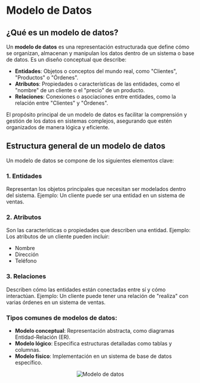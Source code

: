 <h1>Modelo de Datos</h1>

## ¿Qué es un modelo de datos?
Un **modelo de datos** es una representación estructurada que define cómo se organizan, almacenan y manipulan los datos dentro de un sistema o base de datos. Es un diseño conceptual que describe:
- **Entidades**: Objetos o conceptos del mundo real, como "Clientes", "Productos" o "Órdenes".
- **Atributos**: Propiedades o características de las entidades, como el "nombre" de un cliente o el "precio" de un producto.
- **Relaciones**: Conexiones o asociaciones entre entidades, como la relación entre "Clientes" y "Órdenes".

El propósito principal de un modelo de datos es facilitar la comprensión y gestión de los datos en sistemas complejos, asegurando que estén organizados de manera lógica y eficiente.

## Estructura general de un modelo de datos
Un modelo de datos se compone de los siguientes elementos clave:

### 1. **Entidades**
Representan los objetos principales que necesitan ser modelados dentro del sistema. 
Ejemplo: Un cliente puede ser una entidad en un sistema de ventas.

### 2. **Atributos**
Son las características o propiedades que describen una entidad. 
Ejemplo: Los atributos de un cliente pueden incluir:
- Nombre
- Dirección
- Teléfono

### 3. **Relaciones**
Describen cómo las entidades están conectadas entre sí y cómo interactúan. 
Ejemplo: Un cliente puede tener una relación de "realiza" con varias órdenes en un sistema de ventas.

### Tipos comunes de modelos de datos:
- **Modelo conceptual**: Representación abstracta, como diagramas Entidad-Relación (ER).
- **Modelo lógico**: Especifica estructuras detalladas como tablas y columnas.
- **Modelo físico**: Implementación en un sistema de base de datos específico.

<p align="center">
  <img src="https://github.com/user-attachments/assets/e085d195-12a3-41fc-bb9d-db59acc36797" alt="Modelo de datos"/>
</p>
